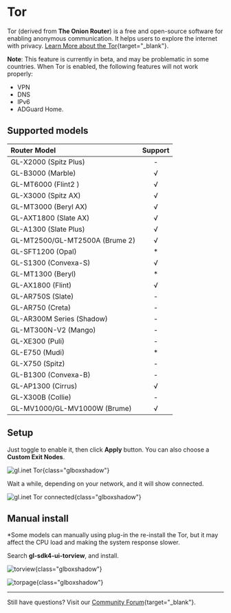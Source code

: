 # Tor

Tor (derived from **The Onion Router**) is a free and open-source software for enabling anonymous communication. It helps users to explore the internet with privacy. [Learn More about the Tor](https://www.torproject.org/){target="_blank"}.

**Note**: This feature is currently in beta, and may be problematic in some countries. When Tor is enabled, the following features will not work properly: 

  - VPN
  - DNS
  - IPv6
  - ADGuard Home.

## Supported models

| Router Model                   | Support   |
| :----------------------------- | :-------: |
| GL-X2000 (Spitz Plus)          | -         |
| GL-B3000 (Marble)              | √         |
| GL-MT6000 (Flint2 )            | √         |
| GL-X3000 (Spitz AX)            | √         |
| GL-MT3000 (Beryl AX)           | √         |
| GL-AXT1800 (Slate AX)          | √         |
| GL-A1300 (Slate Plus)          | √         |
| GL-MT2500/GL-MT2500A (Brume 2) | √         |
| GL-SFT1200 (Opal)              | *         |
| GL-S1300 (Convexa-S)           | √         |
| GL-MT1300 (Beryl)              | *         |
| GL-AX1800 (Flint)              | √         |
| GL-AR750S (Slate)              | -         |
| GL-AR750 (Creta)               | -         |
| GL-AR300M Series (Shadow)      | -         |
| GL-MT300N-V2 (Mango)           | -         |
| GL-XE300 (Puli)                | -         |
| GL-E750 (Mudi)                 | *         |
| GL-X750 (Spitz)                | -         |
| GL-B1300 (Convexa-B)           | -         |
| GL-AP1300 (Cirrus)             | √         |
| GL-X300B (Collie)              | -         |
| GL-MV1000/GL-MV1000W (Brume)   | √         |

## Setup

Just toggle to enable it, then click **Apply** button. You can also choose a **Custom Exit Nodes**.

![gl.inet Tor](https://static.gl-inet.com/docs/router/en/4/tutorials/tor/tor.png){class="glboxshadow"}

Wait a while, depending on your network, and it will show connected.

![gl.inet Tor connected](https://static.gl-inet.com/docs/router/en/4/tutorials/tor/tor_connected.png){class="glboxshadow"}

## Manual install

*Some models can manually using plug-in the re-install the Tor, but it may affect the CPU load and making the system response slower.

Search **gl-sdk4-ui-torview**, and install.

![torview](https://static.gl-inet.com/docs/router/en/4/tutorials/tor/torview.jpg){class="glboxshadow"}

![torpage](https://static.gl-inet.com/docs/router/en/4/tutorials/tor/torpage.jpg){class="glboxshadow"}

---

Still have questions? Visit our [Community Forum](https://forum.gl-inet.com){target="_blank"}.
